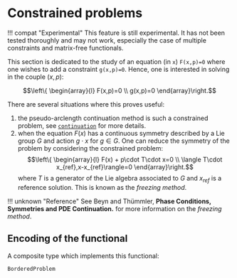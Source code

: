 # Constrained problems

!!! compat "Experimental"
    This feature is still experimental. It has not been tested thoroughly and may not work, especially the case of multiple constraints and matrix-free functionals.

This section is dedicated to the study of an equation (in `x`) `F(x,p)=0` where one wishes to add a constraint `g(x,p)=0`. Hence, one is interested in solving in the couple $(x,p)$:

$$\left\{
\begin{array}{l}
F(x,p)=0 \\
g(x,p)=0
\end{array}\right.$$

There are several situations where this proves useful:

1. the pseudo-arclength continuation method is such a constrained problem, see [`continuation`](@ref) for more details.
2. when the equation $F(x)$ has a continuous symmetry described by a Lie group $G$ and action $g\cdot x$ for $g\in G$. One can reduce the symmetry of the problem by considering the constrained problem:
$$\left\{
\begin{array}{l}
F(x) + p\cdot T\cdot x=0 \\
\langle T\cdot x_{ref},x-x_{ref}\rangle=0
\end{array}\right.$$
where $T$ is a generator of the Lie algebra associated to $G$ and $x_{ref}$ is a reference solution. This is known as the *freezing method*.

!!! unknown "Reference"
    See Beyn and Thümmler, **Phase Conditions, Symmetries and PDE Continuation.** for more information on the *freezing method*.

## Encoding of the functional

A composite type which implements this functional:

```@docs
BorderedProblem
```


